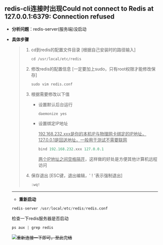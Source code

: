 ## redis-cli连接时出现Could not connect to Redis at 127.0.0.1:6379: Connection refused

* **分析问题**：redis-server(服务端)没启动

* **具体步骤**

  > 1. cd到redis的配置文件目录 [根据自己安装时的路径输入]
  >
  >    ```python
  >    cd /usr/local/etc/redis
  >    ```
  >
  > 2. 修改redis的配置信息 [一定要加上sudo，只有root权限才能修改保存]
  >
  >    ```python
  >    sudo vim redis.conf
  >    ```
  >
  > 3. 根据需要修改以下值
  >
  >    * 设置默认后台运行
  >
  >      ```python
  >      daemonize yes
  >      ```
  >
  >    * 设置绑定IP地址
  >
  >      <u>192.168.232.xxx是你的本机IP与物理网卡绑定的IP地址，127.0.0.1是回送地址，一般用于测试不需要联网</u>
  >
  >      ```python
  >      bind 192.168.232.xxx 127.0.0.1
  >      ```
  >
  >      <u>两个IP地址之间空格隔开</u>，这样做的好处是方便其他计算机远程访问
  >
  > 4. 保存退出 [ESC键，退出编辑，' ! '表示强制退出]
  >
  >    ```python
  >    :wq!
  >    ```

  ***

  * **重新启动**

  ```python
  redis-server /usr/local/etc/redis/redis.conf
  ```

  检查一下redis服务器是否启动

  ```python
  ps aux | grep redis
  ```

  ![](G:\文章写入文件夹\Redis数据库总结\redis.png)~~重新连接一下即可，至此完结~~

  ​